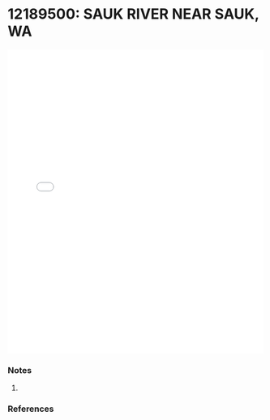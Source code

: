 # 12189500: SAUK RIVER NEAR SAUK, WA

<iframe src="/distribution_estimation/_static/stations/12189500_fdc.html" width="100%" height="600" frameborder="0"></iframe>

### Notes
1. 

### References

